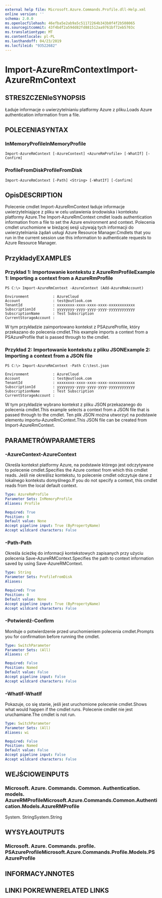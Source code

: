 ```yaml
---
external help file: Microsoft.Azure.Commands.Profile.dll-Help.xml
online version: ''
schema: 2.0.0
ms.openlocfilehash: 46efba5e2ab9a5c51172264b343b0f4f2b508065
ms.sourcegitcommit: 43f4bdf2a59dd82fd881512aa9761bf72eb5703c
ms.translationtype: MT
ms.contentlocale: pl-PL
ms.lasthandoff: 04/23/2019
ms.locfileid: "93522682"
---
```

# <span data-ttu-id="d55bd-101">Import-AzureRmContext</span><span class="sxs-lookup"><span data-stu-id="d55bd-101">Import-AzureRmContext</span></span>

## <span data-ttu-id="d55bd-102">STRESZCZENIe</span><span class="sxs-lookup"><span data-stu-id="d55bd-102">SYNOPSIS</span></span>
<span data-ttu-id="d55bd-103">Ładuje informacje o uwierzytelnianiu platformy Azure z pliku.</span><span class="sxs-lookup"><span data-stu-id="d55bd-103">Loads Azure authentication information from a file.</span></span>

## <span data-ttu-id="d55bd-104">POLECENIA</span><span class="sxs-lookup"><span data-stu-id="d55bd-104">SYNTAX</span></span>

### <span data-ttu-id="d55bd-105">InMemoryProfile</span><span class="sxs-lookup"><span data-stu-id="d55bd-105">InMemoryProfile</span></span>
```
Import-AzureRmContext [-AzureContext] <AzureRmProfile> [-WhatIf] [-Confirm]
```

### <span data-ttu-id="d55bd-106">ProfileFromDisk</span><span class="sxs-lookup"><span data-stu-id="d55bd-106">ProfileFromDisk</span></span>
```
Import-AzureRmContext [-Path] <String> [-WhatIf] [-Confirm]
```

## <span data-ttu-id="d55bd-107">Opis</span><span class="sxs-lookup"><span data-stu-id="d55bd-107">DESCRIPTION</span></span>
<span data-ttu-id="d55bd-108">Polecenie cmdlet Import-AzureRmContext ładuje informacje uwierzytelniające z pliku w celu ustawienia środowiska i kontekstu platformy Azure.</span><span class="sxs-lookup"><span data-stu-id="d55bd-108">The Import-AzureRmContext cmdlet loads authentication information from a file to set the Azure environment and context.</span></span>
<span data-ttu-id="d55bd-109">Polecenia cmdlet uruchomione w bieżącej sesji używają tych informacji do uwierzytelniania żądań usługi Azure Resource Manager.</span><span class="sxs-lookup"><span data-stu-id="d55bd-109">Cmdlets that you run in the current session use this information to authenticate requests to Azure Resource Manager.</span></span>

## <span data-ttu-id="d55bd-110">Przykłady</span><span class="sxs-lookup"><span data-stu-id="d55bd-110">EXAMPLES</span></span>

### <span data-ttu-id="d55bd-111">Przykład 1: Importowanie kontekstu z AzureRmProfile</span><span class="sxs-lookup"><span data-stu-id="d55bd-111">Example 1: Importing a context from a AzureRmProfile</span></span>
```
PS C:\> Import-AzureRmContext -AzureContext (Add-AzureRmAccount)

Environment           : AzureCloud
Account               : test@outlook.com
TenantId              : xxxxxxxx-xxxx-xxxx-xxxx-xxxxxxxxxxxx
SubscriptionId        : yyyyyyyy-yyyy-yyyy-yyyy-yyyyyyyyyyyy
SubscriptionName      : Test Subscription
CurrentStorageAccount :
```

<span data-ttu-id="d55bd-112">W tym przykładzie zaimportowano kontekst z PSAzureProfile, który przekazano do polecenia cmdlet.</span><span class="sxs-lookup"><span data-stu-id="d55bd-112">This example imports a context from a PSAzureProfile that is passed through to the cmdlet.</span></span>

### <span data-ttu-id="d55bd-113">Przykład 2: Importowanie kontekstu z pliku JSON</span><span class="sxs-lookup"><span data-stu-id="d55bd-113">Example 2: Importing a context from a JSON file</span></span>
```
PS C:\> Import-AzureRmContext -Path C:\test.json

Environment           : AzureCloud
Account               : test@outlook.com
TenantId              : xxxxxxxx-xxxx-xxxx-xxxx-xxxxxxxxxxxx
SubscriptionId        : yyyyyyyy-yyyy-yyyy-yyyy-yyyyyyyyyyyy
SubscriptionName      : Test Subscription
CurrentStorageAccount :
```

<span data-ttu-id="d55bd-114">W tym przykładzie wybrano kontekst z pliku JSON przekazanego do polecenia cmdlet.</span><span class="sxs-lookup"><span data-stu-id="d55bd-114">This example selects a context from a JSON file that is passed through to the cmdlet.</span></span>
<span data-ttu-id="d55bd-115">Ten plik JSON można utworzyć na podstawie elementu importu-AzureRmContext.</span><span class="sxs-lookup"><span data-stu-id="d55bd-115">This JSON file can be created from Import-AzureRmContext.</span></span>

## <span data-ttu-id="d55bd-116">PARAMETRÓW</span><span class="sxs-lookup"><span data-stu-id="d55bd-116">PARAMETERS</span></span>

### <span data-ttu-id="d55bd-117">-AzureContext</span><span class="sxs-lookup"><span data-stu-id="d55bd-117">-AzureContext</span></span>
<span data-ttu-id="d55bd-118">Określa kontekst platformy Azure, na podstawie którego jest odczytywane to polecenie cmdlet.</span><span class="sxs-lookup"><span data-stu-id="d55bd-118">Specifies the Azure context from which this cmdlet reads.</span></span>
<span data-ttu-id="d55bd-119">Jeśli nie określisz kontekstu, to polecenie cmdlet odczytuje dane z lokalnego kontekstu domyślnego.</span><span class="sxs-lookup"><span data-stu-id="d55bd-119">If you do not specify a context, this cmdlet reads from the local default context.</span></span>

```yaml
Type: AzureRmProfile
Parameter Sets: InMemoryProfile
Aliases: Profile

Required: True
Position: 0
Default value: None
Accept pipeline input: True (ByPropertyName)
Accept wildcard characters: False
```

### <span data-ttu-id="d55bd-120">-Path</span><span class="sxs-lookup"><span data-stu-id="d55bd-120">-Path</span></span>
<span data-ttu-id="d55bd-121">Określa ścieżkę do informacji kontekstowych zapisanych przy użyciu polecenia Save-AzureRMContext.</span><span class="sxs-lookup"><span data-stu-id="d55bd-121">Specifies the path to context information saved by using Save-AzureRMContext.</span></span>

```yaml
Type: String
Parameter Sets: ProfileFromDisk
Aliases: 

Required: True
Position: 0
Default value: None
Accept pipeline input: True (ByPropertyName)
Accept wildcard characters: False
```

### <span data-ttu-id="d55bd-122">-Potwierdź</span><span class="sxs-lookup"><span data-stu-id="d55bd-122">-Confirm</span></span>
<span data-ttu-id="d55bd-123">Monituje o potwierdzenie przed uruchomieniem polecenia cmdlet.</span><span class="sxs-lookup"><span data-stu-id="d55bd-123">Prompts you for confirmation before running the cmdlet.</span></span>

```yaml
Type: SwitchParameter
Parameter Sets: (All)
Aliases: cf

Required: False
Position: Named
Default value: False
Accept pipeline input: False
Accept wildcard characters: False
```

### <span data-ttu-id="d55bd-124">-WhatIf</span><span class="sxs-lookup"><span data-stu-id="d55bd-124">-WhatIf</span></span>
<span data-ttu-id="d55bd-125">Pokazuje, co się stanie, jeśli jest uruchomione polecenie cmdlet.</span><span class="sxs-lookup"><span data-stu-id="d55bd-125">Shows what would happen if the cmdlet runs.</span></span>
<span data-ttu-id="d55bd-126">Polecenie cmdlet nie jest uruchamiane.</span><span class="sxs-lookup"><span data-stu-id="d55bd-126">The cmdlet is not run.</span></span>

```yaml
Type: SwitchParameter
Parameter Sets: (All)
Aliases: wi

Required: False
Position: Named
Default value: False
Accept pipeline input: False
Accept wildcard characters: False
```

## <span data-ttu-id="d55bd-127">WEJŚCIOWE</span><span class="sxs-lookup"><span data-stu-id="d55bd-127">INPUTS</span></span>

### <span data-ttu-id="d55bd-128">Microsoft. Azure. Commands. Common. Authentication. models. AzureRMProfile</span><span class="sxs-lookup"><span data-stu-id="d55bd-128">Microsoft.Azure.Commands.Common.Authentication.Models.AzureRMProfile</span></span>
<span data-ttu-id="d55bd-129">System. String</span><span class="sxs-lookup"><span data-stu-id="d55bd-129">System.String</span></span>

## <span data-ttu-id="d55bd-130">WYSYŁA</span><span class="sxs-lookup"><span data-stu-id="d55bd-130">OUTPUTS</span></span>

### <span data-ttu-id="d55bd-131">Microsoft. Azure. Commands. profile. PSAzureProfile</span><span class="sxs-lookup"><span data-stu-id="d55bd-131">Microsoft.Azure.Commands.Profile.Models.PSAzureProfile</span></span>

## <span data-ttu-id="d55bd-132">INFORMACYJN</span><span class="sxs-lookup"><span data-stu-id="d55bd-132">NOTES</span></span>

## <span data-ttu-id="d55bd-133">LINKI POKREWNE</span><span class="sxs-lookup"><span data-stu-id="d55bd-133">RELATED LINKS</span></span>

